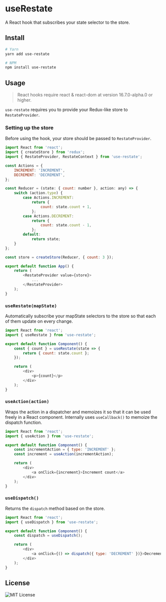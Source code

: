 # useRestate

 A React hook that subscribes your state selector to the store.
 
## Install

```bash
# Yarn
yarn add use-restate

# NPM
npm install use-restate
```

## Usage

> React hooks require react & react-dom at version 16.7.0-alpha.0 or higher.

`use-restate` requires you to provide your Redux-like store to `RestateProvider`.

### Setting up the store

Before using the hook, your store should be passed to `RestateProvider`.

```js
import React from 'react';
import { createStore } from 'redux';
import { RestateProvider, RestateContext } from 'use-restate';

const Actions = {
    INCREMENT: 'INCREMENT',
    DECREMENT: 'DECREMENT',
};

const Reducer = (state: { count: number }, action: any) => {
    switch (action.type) {
        case Actions.INCREMENT:
            return {
                count: state.count + 1,
            };
        case Actions.DECREMENT:
            return {
                count: state.count - 1,
            };
        default:
            return state;
    }
};

const store = createStore(Reducer, { count: 3 });

export default function App() {
    return (
        <RestateProvider value={store}>
            ...
        </RestateProvider>
    );
}
```

### `useRestate(mapState)`

Automatically subscribe your mapState selectors to the store so that each of them update on every change.

```js
import React from 'react';
import { useRestate } from 'use-restate';

export default function Component() {
    const { count } = useRestate(state => {
        return { count: state.count };
    });

    return (
        <div>
            <p>{count}</p>
        </div>
    );
}
```

### `useAction(action)`

Wraps the action in a dispatcher and memoizes it so that it can be used freely in a React component. Internally uses `useCallback()` to memoize the dispatch function.

```js
import React from 'react';
import { useAction } from 'use-restate';

export default function Component() {
    const incrementAction = { type: 'INCREMENT' };
    const increment = useAction(incrementAction);

    return (
        <div>
            <a onClick={increment}>Increment count</a>
        </div>
    );
}
```

### `useDispatch()`

Returns the `dispatch` method based on the store.

```js
import React from 'react';
import { useDispatch } from 'use-restate';

export default function Component() {
    const dispatch = useDispatch();

    return (
        <div>
            <a onClick={() => dispatch({ type: 'DECREMENT' })}>Decrement count</a>
        </div>
    );
}
```

## License

![MIT License](LICENSE)
